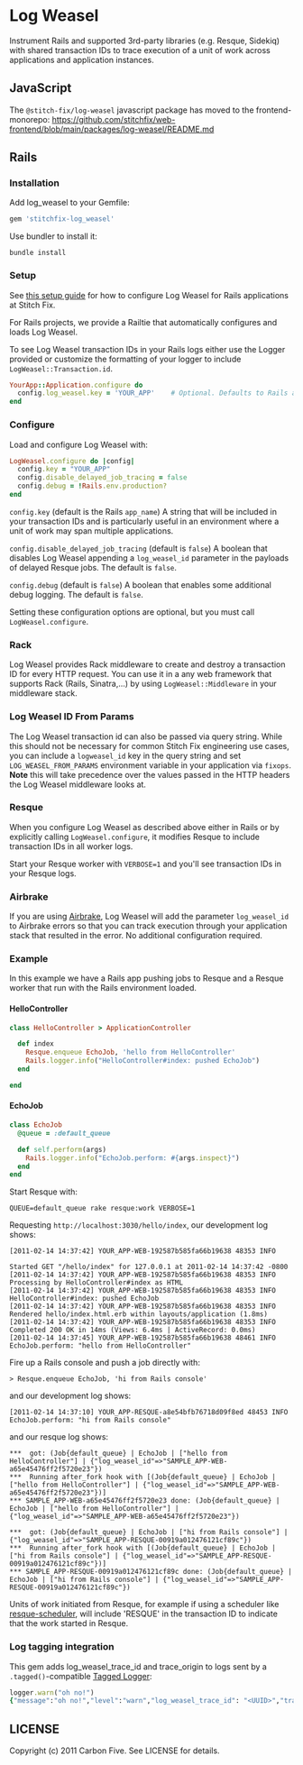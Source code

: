 # Log Weasel

Instrument Rails and supported 3rd-party libraries (e.g. Resque, Sidekiq) with shared transaction IDs to trace execution of a unit of work across applications and application instances.

## JavaScript

The `@stitch-fix/log-weasel` javascript package has moved to the frontend-monorepo: https://github.com/stitchfix/web-frontend/blob/main/packages/log-weasel/README.md

## Rails

### Installation

Add log_weasel to your Gemfile:

```rb
gem 'stitchfix-log_weasel'
```

Use bundler to install it:

```
bundle install
```

### Setup

See [this setup guide](https://github.com/stitchfix/eng-wiki/blob/master/technical-topics/log-weasel-configuration.md) for how to configure Log Weasel for Rails applications at Stitch Fix.

For Rails projects, we provide a Railtie that automatically configures and loads Log Weasel.

To see Log Weasel transaction IDs in your Rails logs either use the Logger provided or customize the formatting of your logger to include `LogWeasel::Transaction.id`.

```rb
YourApp::Application.configure do
  config.log_weasel.key = 'YOUR_APP'    # Optional. Defaults to Rails application name.
end
```

### Configure

Load and configure Log Weasel with:

```rb
LogWeasel.configure do |config|
  config.key = "YOUR_APP"
  config.disable_delayed_job_tracing = false
  config.debug = !Rails.env.production?
end
```

`config.key` (default is the Rails `app_name`)
A string that will be included in your transaction IDs and is particularly useful in an environment where a unit of work may span multiple applications.

`config.disable_delayed_job_tracing` (default is `false`)
A boolean that disables Log Weasel appending a `log_weasel_id` parameter in the payloads of delayed Resque jobs. The default is `false`.

`config.debug` (default is `false`)
A boolean that enables some additional debug logging. The default is `false`.

Setting these configuration options are optional, but you must call `LogWeasel.configure`.

### Rack

Log Weasel provides Rack middleware to create and destroy a transaction ID for every HTTP request. You can use it in a any web framework that supports Rack (Rails, Sinatra,...) by using `LogWeasel::Middleware` in your middleware stack.

### Log Weasel ID From Params

The Log Weasel transaction id can also be passed via query string. While this should not be necessary for common Stitch Fix engineering use cases, you can include a `logweasel_id` key in the query string and set `LOG_WEASEL_FROM_PARAMS` environment variable in your application via `fixops`. **Note** this will take precedence over the values passed in the HTTP headers the Log Weasel middleware looks at.

### Resque

When you configure Log Weasel as described above either in Rails or by explicitly calling `LogWeasel.configure`, it modifies Resque to include transaction IDs in all worker logs.

Start your Resque worker with `VERBOSE=1` and you'll see transaction IDs in your Resque logs.

### Airbrake

If you are using <a href="http://airbrake.io/p">Airbrake</a>, Log Weasel will add the parameter `log_weasel_id` to Airbrake errors so that you can track execution through your application stack that resulted in the error. No additional configuration required.

### Example

In this example we have a Rails app pushing jobs to Resque and a Resque worker that run with the Rails environment loaded.

#### HelloController

```rb
class HelloController > ApplicationController

  def index
    Resque.enqueue EchoJob, 'hello from HelloController'
    Rails.logger.info("HelloController#index: pushed EchoJob")
  end

end
```

#### EchoJob

```rb
class EchoJob
  @queue = :default_queue

  def self.perform(args)
    Rails.logger.info("EchoJob.perform: #{args.inspect}")
  end
end
```

Start Resque with:

```
QUEUE=default_queue rake resque:work VERBOSE=1
```

Requesting `http://localhost:3030/hello/index`, our development log shows:

```
[2011-02-14 14:37:42] YOUR_APP-WEB-192587b585fa66b19638 48353 INFO

Started GET "/hello/index" for 127.0.0.1 at 2011-02-14 14:37:42 -0800
[2011-02-14 14:37:42] YOUR_APP-WEB-192587b585fa66b19638 48353 INFO   Processing by HelloController#index as HTML
[2011-02-14 14:37:42] YOUR_APP-WEB-192587b585fa66b19638 48353 INFO HelloController#index: pushed EchoJob
[2011-02-14 14:37:42] YOUR_APP-WEB-192587b585fa66b19638 48353 INFO Rendered hello/index.html.erb within layouts/application (1.8ms)
[2011-02-14 14:37:42] YOUR_APP-WEB-192587b585fa66b19638 48353 INFO Completed 200 OK in 14ms (Views: 6.4ms | ActiveRecord: 0.0ms)
[2011-02-14 14:37:45] YOUR_APP-WEB-192587b585fa66b19638 48461 INFO EchoJob.perform: "hello from HelloController"
```

Fire up a Rails console and push a job directly with:

```
> Resque.enqueue EchoJob, 'hi from Rails console'
```

and our development log shows:

```
[2011-02-14 14:37:10] YOUR_APP-RESQUE-a8e54bfb76718d09f8ed 48453 INFO EchoJob.perform: "hi from Rails console"
```

and our resque log shows:

```
***  got: (Job{default_queue} | EchoJob | ["hello from HelloController"] | {"log_weasel_id"=>"SAMPLE_APP-WEB-a65e45476ff2f5720e23"})
***  Running after_fork hook with [(Job{default_queue} | EchoJob | ["hello from HelloController"] | {"log_weasel_id"=>"SAMPLE_APP-WEB-a65e45476ff2f5720e23"})]
*** SAMPLE_APP-WEB-a65e45476ff2f5720e23 done: (Job{default_queue} | EchoJob | ["hello from HelloController"] | {"log_weasel_id"=>"SAMPLE_APP-WEB-a65e45476ff2f5720e23"})

***  got: (Job{default_queue} | EchoJob | ["hi from Rails console"] | {"log_weasel_id"=>"SAMPLE_APP-RESQUE-00919a012476121cf89c"})
***  Running after_fork hook with [(Job{default_queue} | EchoJob | ["hi from Rails console"] | {"log_weasel_id"=>"SAMPLE_APP-RESQUE-00919a012476121cf89c"})]
*** SAMPLE_APP-RESQUE-00919a012476121cf89c done: (Job{default_queue} | EchoJob | ["hi from Rails console"] | {"log_weasel_id"=>"SAMPLE_APP-RESQUE-00919a012476121cf89c"})
```

Units of work initiated from Resque, for example if using a scheduler like <a href="https://github.com/bvandenbos/resque-scheduler">resque-scheduler</a>, will include 'RESQUE' in the transaction ID to indicate that the work started in Resque.

### Log tagging integration

This gem adds log_weasel_trace_id and trace_origin to logs sent by a `.tagged()`-compatible [Tagged Logger](https://api.rubyonrails.org/classes/ActiveSupport/TaggedLogging.html):

```ruby
logger.warn("oh no!")
{"message":"oh no!","level":"warn","log_weasel_trace_id": "<UUID>","trace_origin":"<UUID>"}
```

## LICENSE

Copyright (c) 2011 Carbon Five. See LICENSE for details.
